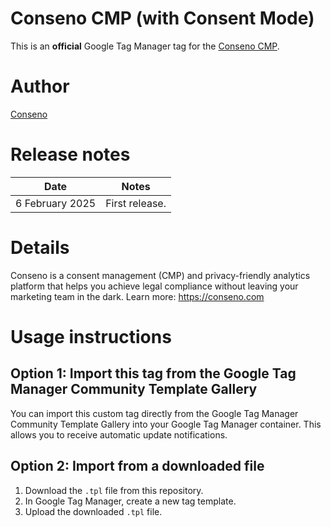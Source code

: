 # Conseno CMP (with Consent Mode)
This is an **official** Google Tag Manager tag for the [Conseno CMP](https://conseno.com).

# Author
[Conseno](https://conseno.com)

# Release notes
| Date | Notes |
|------|-------|
| 6 February 2025 | First release. |

# Details
Conseno is a consent management (CMP) and privacy-friendly analytics platform that helps you achieve legal compliance without leaving your marketing team in the dark. Learn more: https://conseno.com

# Usage instructions

## Option 1: Import this tag from the Google Tag Manager Community Template Gallery  
You can import this custom tag directly from the Google Tag Manager Community Template Gallery into your Google Tag Manager container. This allows you to receive automatic update notifications.

## Option 2: Import from a downloaded file  
1. Download the `.tpl` file from this repository.  
2. In Google Tag Manager, create a new tag template.
3. Upload the downloaded `.tpl` file.
